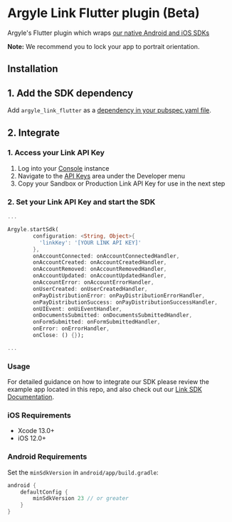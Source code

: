 # Argyle Link Flutter plugin (Beta)


Argyle's Flutter plugin which wraps [our native Android and iOS SDKs](https://argyle.com/docs/products/argyle-link)

**Note:** We recommend you to lock your app to portrait orientation.

## Installation

## 1. Add the SDK dependency

Add `argyle_link_flutter` as a [dependency in your pubspec.yaml file](https://flutter.io/platform-plugins/).

## 2. Integrate
### 1. Access your Link API Key
1. Log into your [Console](https://console.argyle.com/api-keys) instance
2. Navigate to the [API Keys](https://console.argyle.com/api-keys) area under the Developer menu
3. Copy your Sandbox or Production Link API Key for use in the next step

### 2. Set your Link API Key and start the SDK

``` dart
...

Argyle.startSdk(
        configuration: <String, Object>{
          'linkKey': '[YOUR LINK API KEY]'
        },
        onAccountConnected: onAccountConnectedHandler,
        onAccountCreated: onAccountCreatedHandler,
        onAccountRemoved: onAccountRemovedHandler,
        onAccountUpdated: onAccountUpdatedHandler,
        onAccountError: onAccountErrorHandler,
        onUserCreated: onUserCreatedHandler,
        onPayDistributionError: onPayDistributionErrorHandler,
        onPayDistributionSuccess: onPayDistributionSuccessHandler,
        onUIEvent: onUiEventHandler,
        onDocumentsSubmitted: onDocumentsSubmittedHandler,
        onFormSubmitted: onFormSubmittedHandler,
        onError: onErrorHandler,
        onClose: () {});

...

```

### Usage

For detailed guidance on how to integrate our SDK please review the example app located in this repo, and also check out our [Link SDK Documentation](https://argyle.com/docs/products/argyle-link).

### iOS Requirements

- Xcode 13.0+
- iOS 12.0+

### Android Requirements

Set the `minSdkVersion` in `android/app/build.gradle`:

```groovy
android {
    defaultConfig {
        minSdkVersion 23 // or greater
    }
}
```
